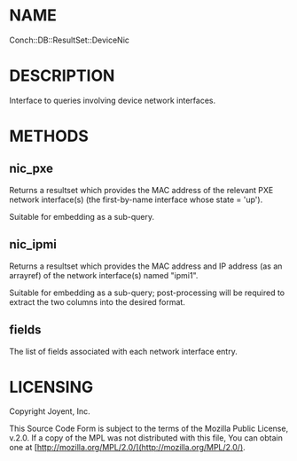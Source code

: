 # NAME

Conch::DB::ResultSet::DeviceNic

# DESCRIPTION

Interface to queries involving device network interfaces.

# METHODS

## nic\_pxe

Returns a resultset which provides the MAC address of the relevant PXE network interface(s)
(the first-by-name interface whose state = 'up').

Suitable for embedding as a sub-query.

## nic\_ipmi

Returns a resultset which provides the MAC address and IP address (as an arrayref) of the
network interface(s) named "ipmi1".

Suitable for embedding as a sub-query; post-processing will be required to extract the two
columns into the desired format.

## fields

The list of fields associated with each network interface entry.

# LICENSING

Copyright Joyent, Inc.

This Source Code Form is subject to the terms of the Mozilla Public License,
v.2.0. If a copy of the MPL was not distributed with this file, You can obtain
one at [http://mozilla.org/MPL/2.0/](http://mozilla.org/MPL/2.0/).
